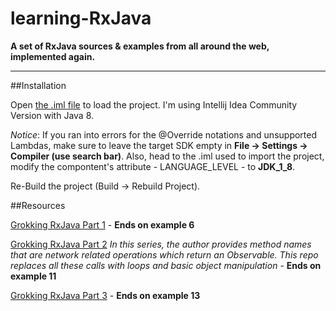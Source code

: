 # learning-RxJava
**A set of RxJava sources &amp; examples from all around the web, implemented again.**

------------------

##Installation

Open [the .iml file](/GrokkingRxJava/GrokkingRxJava.iml) to load the project. I'm using Intellij Idea Community Version with Java 8.

*Notice*: If you ran into errors for the @Override notations and unsupported Lambdas, make sure to leave the target SDK empty in **File -> Settings -> Compiler (use search bar)**. Also, head to the .iml used to import the project, modify the compontent's attribute - LANGUAGE_LEVEL - to **JDK_1_8**.

Re-Build the project (Build -> Rebuild Project).

##Resources

[Grokking RxJava Part 1](http://blog.danlew.net/2014/09/15/grokking-rxjava-part-1/)
	- **Ends on example 6**

[Grokking RxJava Part 2](http://blog.danlew.net/2014/09/22/grokking-rxjava-part-2/)
	*In this series, the author provides method names that are network
	related operations which return an Observable. This repo replaces all these calls
	with loops and basic object manipulation* - **Ends on example 11**

[Grokking RxJava Part 3](http://blog.danlew.net/2014/09/30/grokking-rxjava-part-3/) -
 **Ends on example 13**


